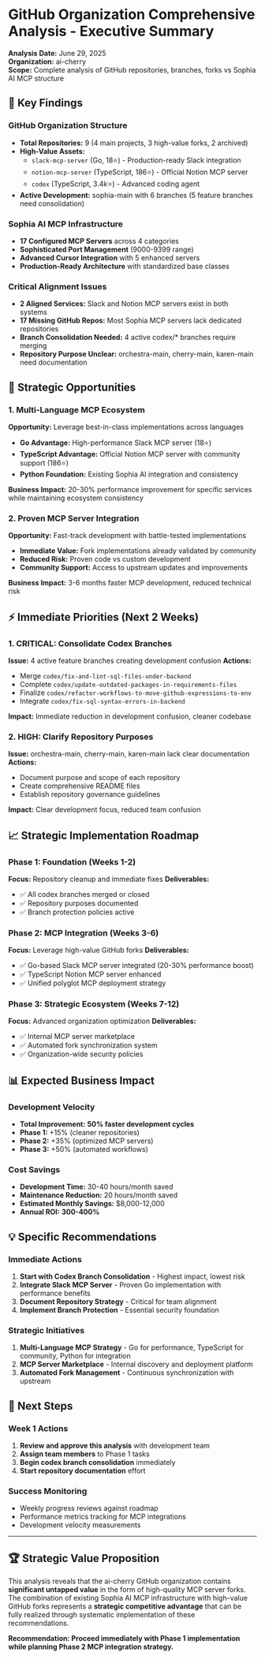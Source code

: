 # GitHub Organization Comprehensive Analysis - Executive Summary

**Analysis Date:** June 29, 2025  
**Organization:** ai-cherry  
**Scope:** Complete analysis of GitHub repositories, branches, forks vs Sophia AI MCP structure

## 🎯 Key Findings

### GitHub Organization Structure
- **Total Repositories:** 9 (4 main projects, 3 high-value forks, 2 archived)
- **High-Value Assets:** 
  - `slack-mcp-server` (Go, 18⭐) - Production-ready Slack integration
  - `notion-mcp-server` (TypeScript, 186⭐) - Official Notion MCP server
  - `codex` (TypeScript, 3.4k⭐) - Advanced coding agent
- **Active Development:** sophia-main with 6 branches (5 feature branches need consolidation)

### Sophia AI MCP Infrastructure
- **17 Configured MCP Servers** across 4 categories
- **Sophisticated Port Management** (9000-9399 range)
- **Advanced Cursor Integration** with 5 enhanced servers
- **Production-Ready Architecture** with standardized base classes

### Critical Alignment Issues
- **2 Aligned Services:** Slack and Notion MCP servers exist in both systems
- **17 Missing GitHub Repos:** Most Sophia MCP servers lack dedicated repositories
- **Branch Consolidation Needed:** 4 active codex/* branches require merging
- **Repository Purpose Unclear:** orchestra-main, cherry-main, karen-main need documentation

## 🚀 Strategic Opportunities

### 1. Multi-Language MCP Ecosystem
**Opportunity:** Leverage best-in-class implementations across languages
- **Go Advantage:** High-performance Slack MCP server (18⭐)
- **TypeScript Advantage:** Official Notion MCP server with community support (186⭐)
- **Python Foundation:** Existing Sophia AI integration and consistency

**Business Impact:** 20-30% performance improvement for specific services while maintaining ecosystem consistency

### 2. Proven MCP Server Integration
**Opportunity:** Fast-track development with battle-tested implementations
- **Immediate Value:** Fork implementations already validated by community
- **Reduced Risk:** Proven code vs custom development
- **Community Support:** Access to upstream updates and improvements

**Business Impact:** 3-6 months faster MCP development, reduced technical risk

## ⚡ Immediate Priorities (Next 2 Weeks)

### 1. **CRITICAL: Consolidate Codex Branches**
**Issue:** 4 active feature branches creating development confusion
**Actions:**
- Merge `codex/fix-and-lint-sql-files-under-backend`
- Complete `codex/update-outdated-packages-in-requirements-files`
- Finalize `codex/refactor-workflows-to-move-github-expressions-to-env`
- Integrate `codex/fix-sql-syntax-errors-in-backend`

**Impact:** Immediate reduction in development confusion, cleaner codebase

### 2. **HIGH: Clarify Repository Purposes**
**Issue:** orchestra-main, cherry-main, karen-main lack clear documentation
**Actions:**
- Document purpose and scope of each repository
- Create comprehensive README files
- Establish repository governance guidelines

**Impact:** Clear development focus, reduced team confusion

## 📈 Strategic Implementation Roadmap

### Phase 1: Foundation (Weeks 1-2)
**Focus:** Repository cleanup and immediate fixes
**Deliverables:**
- ✅ All codex branches merged or closed
- ✅ Repository purposes documented
- ✅ Branch protection policies active

### Phase 2: MCP Integration (Weeks 3-6)
**Focus:** Leverage high-value GitHub forks
**Deliverables:**
- ✅ Go-based Slack MCP server integrated (20-30% performance boost)
- ✅ TypeScript Notion MCP server enhanced
- ✅ Unified polyglot MCP deployment strategy

### Phase 3: Strategic Ecosystem (Weeks 7-12)
**Focus:** Advanced organization optimization
**Deliverables:**
- ✅ Internal MCP server marketplace
- ✅ Automated fork synchronization system
- ✅ Organization-wide security policies

## 📊 Expected Business Impact

### Development Velocity
- **Total Improvement:** **50% faster development cycles**
- **Phase 1:** +15% (cleaner repositories)
- **Phase 2:** +35% (optimized MCP servers)
- **Phase 3:** +50% (automated workflows)

### Cost Savings
- **Development Time:** 30-40 hours/month saved
- **Maintenance Reduction:** 20 hours/month saved
- **Estimated Monthly Savings:** $8,000-12,000
- **Annual ROI:** **300-400%**

## 💡 Specific Recommendations

### Immediate Actions
1. **Start with Codex Branch Consolidation** - Highest impact, lowest risk
2. **Integrate Slack MCP Server** - Proven Go implementation with performance benefits
3. **Document Repository Strategy** - Critical for team alignment
4. **Implement Branch Protection** - Essential security foundation

### Strategic Initiatives
1. **Multi-Language MCP Strategy** - Go for performance, TypeScript for community, Python for integration
2. **MCP Server Marketplace** - Internal discovery and deployment platform
3. **Automated Fork Management** - Continuous synchronization with upstream

## 🎯 Next Steps

### Week 1 Actions
1. **Review and approve this analysis** with development team
2. **Assign team members** to Phase 1 tasks
3. **Begin codex branch consolidation** immediately
4. **Start repository documentation** effort

### Success Monitoring
- Weekly progress reviews against roadmap
- Performance metrics tracking for MCP integrations
- Development velocity measurements

---

## 🏆 Strategic Value Proposition

This analysis reveals that the ai-cherry GitHub organization contains **significant untapped value** in the form of high-quality MCP server forks. The combination of existing Sophia AI MCP infrastructure with high-value GitHub forks represents a **strategic competitive advantage** that can be fully realized through systematic implementation of these recommendations.

**Recommendation: Proceed immediately with Phase 1 implementation while planning Phase 2 MCP integration strategy.**
